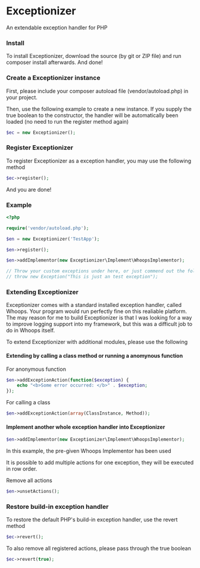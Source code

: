 # Exceptionizer
An extendable exception handler for PHP

### Install
To install Exceptionizer, download the source (by git or ZIP file) and run composer install afterwards. And done!

### Create a Exceptionizer instance
First, please include your composer autoload file (vendor/autoload.php) in your project.

Then, use the following example to create a new instance. If you supply the true boolean to the constructor, the handler will be automatically been loaded (no need to run the register method again)
```php
$ec = new Exceptionizer();
```

### Register Exceptionizer
To register Exceptionizer as a exception handler, you may use the following method
```php
$ec->register();
```
And you are done!

### Example

```php
<?php

require('vendor/autoload.php');

$en = new Exceptionizer('TestApp');

$en->register();

$en->addImplementor(new Exceptionizer\Implement\WhoopsImplementor);

// Throw your custom exceptions under here, or just commend out the following
// throw new Exception("This is just an test exception");
```

### Extending Exceptionizer
Exceptionizer comes with a standard installed exception handler, called Whoops. Your program would run perfectly fine on this realiable platform.
The may reason for me to build Exceptionizer is that I was looking for a way to improve logging support into my framework, but this was a difficult job to do in Whoops itself.

To extend Exceptionizer with additional modules, please use the following

#### Extending by calling a class method or running a anomynous function

For anonymous function
```php
$en->addExceptionAction(function($exception) {
	echo "<b>Some error occurred: </b>" . $exception;
});
```

For calling a class
```php
$en->addExceptionAction(array(ClassInstance, Method));
```

#### Implement another whole exception handler into Exceptionizer
```php
$en->addImplementor(new Exceptionizer\Implement\WhoopsImplementor);
```
In this example, the pre-given Whoops Implementor has been used

It is possible to add multiple actions for one exception, they will be executed in row order.

Remove all actions

```php
$en->unsetActions();
```

### Restore build-in exception handler
To restore the default PHP's build-in exception handler, use the revert method
```php
$ec->revert();
```

To also remove all registered actions, please pass through the true boolean
```php
$ec->revert(true);
```
